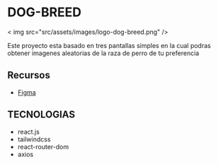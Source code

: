 # DOG-BREED

< img src="src/assets/images/logo-dog-breed.png" />

Este proyecto esta basado en tres pantallas simples en la cual podras obtener imagenes aleatorias de la raza de perro de tu preferencia

## Recursos

- [Figma](https://www.figma.com/file/L4kBSmuwqexcB50bpY4vy6/dog-breed?node-id=0%3A1)

## TECNOLOGIAS

- react.js
- tailwindcss
- react-router-dom
- axios